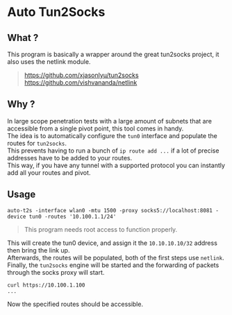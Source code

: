 # Auto Tun2Socks

## What ?

This program is basically a wrapper around the great tun2socks project, it also uses the netlink module.  
> https://github.com/xjasonlyu/tun2socks  
> https://github.com/vishvananda/netlink  

## Why ?

In large scope penetration tests with a large amount of subnets that are accessible from a single pivot point, this tool comes in handy.  
The idea is to automatically configure the `tun0` interface and populate the routes for `tun2socks`.  
This prevents having to run a bunch of `ip route add ...` if a lot of precise addresses have to be added to your routes.  
This way, if you have any tunnel with a supported protocol you can instantly add all your routes and pivot.  

## Usage

```
auto-t2s -interface wlan0 -mtu 1500 -proxy socks5://localhost:8081 -device tun0 -routes '10.100.1.1/24'
```
> This program needs root access to function properly.  

This will create the tun0 device, and assign it the `10.10.10.10/32` address then bring the link up.  
Afterwards, the routes will be populated, both of the first steps use `netlink`.  
Finally, the `tun2socks` engine will be started and the forwarding of packets through the socks proxy will start.  
  
```
curl https://10.100.1.100
...
```

Now the specified routes should be accessible.  


